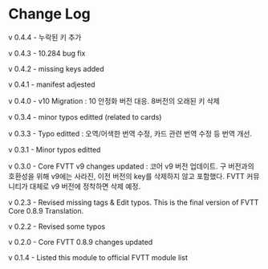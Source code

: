 # Change Log
v 0.4.4 - 누락된 키 추가 

v 0.4.3 - 10.284 bug fix

v 0.4.2 - missing keys added

v 0.4.1 - manifest adjested

v 0.4.0 - v10 Migration : 10 안정화 버전 대응. 8버전의 오래된 키 삭제

v 0.3.4 - minor typos editted (related to cards)

v 0.3.3 - Typo editted : 오역/어색한 번역 수정, 카드 관련 번역 수정 등 번역 개선.

v 0.3.1 - Minor typos editted

v 0.3.0 - Core FVTT v9 changes updated : 코어 v9 버전 업데이트. 구 버전과의 호환성을 위해 v9에는 사라진, 이전 버전의 key를 삭제하지 않고 포함했다. FVTT 커뮤니티가 대체로 v9 버전에 정착하면 삭제 예정.

v 0.2.3 - Revised missing tags & Edit typos. This is the final version of FVTT Core 0.8.9 Translation.

v 0.2.2 - Revised some typos

v 0.2.0 - Core FVTT 0.8.9 changes updated

v 0.1.4 - Listed this module to official FVTT module list
